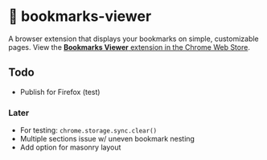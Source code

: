 
# 🔖 bookmarks-viewer

A browser extension that displays your bookmarks on simple, customizable pages. View the [**Bookmarks Viewer** extension in the Chrome Web Store](https://chromewebstore.google.com/detail/bookmarks-viewer/nkbcfcjndkpjejdfekeemdelppjdmlga).

## Todo

- Publish for Firefox (test)

### Later

- For testing: `chrome.storage.sync.clear()`
- Multiple sections issue w/ uneven bookmark nesting
- Add option for masonry layout
